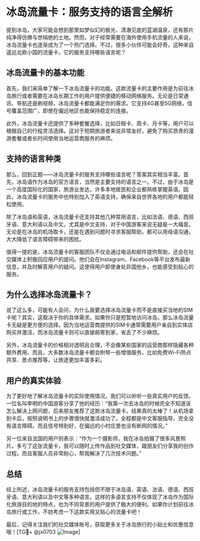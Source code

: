 # 冰岛流量卡：服务支持的语言全解析

提到冰岛，大家可能会想到那里如梦似幻的极光、清澈见底的蓝湖温泉，还有那片纯净得仿佛与世隔绝的土地。然而，对于经常需要在海外使用手机流量的人来说，冰岛流量卡也逐渐成为了一个热门选择。不过，很多小伙伴可能会好奇，这种来自遥远北欧小国的流量卡，它的服务支持哪些语言呢？

## 冰岛流量卡的基本功能

首先，我们来简单了解一下冰岛流量卡的功能。这款流量卡的主要作用是为前往冰岛旅行或者需要在冰岛长期工作的用户提供便捷的移动网络服务。无论是日常通讯、导航还是刷视频，冰岛流量卡都能满足你的需求。它支持4G甚至5G网络，信号覆盖范围广，即使在偏远地区也能保持稳定的连接。

此外，冰岛流量卡还提供了多种套餐选择，比如日租卡、周卡、月卡等，用户可以根据自己的行程灵活选择。这对于短期旅游者来说非常友好，避免了购买昂贵的漫游套餐或者长时间使用当地运营商服务的麻烦。

## 支持的语言种类

那么，回到正题——冰岛流量卡的服务支持哪些语言呢？答案其实相当丰富。首先，冰岛语作为冰岛的官方语言，当然是主要支持的语言之一。不过，由于冰岛是一个高度国际化的国家，旅游业发达，许多本地居民和企业都熟练掌握英语。因此，冰岛流量卡的服务中也特别加入了英语支持，确保来自世界各地的用户都能轻松使用。

除了冰岛语和英语，冰岛流量卡还支持其他几种常用语言，比如法语、德语、西班牙语、意大利语以及中文。尤其是中文支持，对于中国游客来说无疑是一大福音。无论是在冰岛的机场取卡，还是在遇到问题时寻求客服帮助，都可以用母语沟通，大大降低了语言障碍带来的困扰。

值得一提的是，冰岛流量卡的客服团队不仅会通过电话和邮件提供帮助，还会在社交媒体上积极回应用户的提问。他们会在Instagram、Facebook等平台发布最新信息，并及时解答用户的疑问。这使得用户即使身处异国他乡，也能感受到贴心的服务。

## 为什么选择冰岛流量卡？

说了这么多，可能有人会问，为什么我要选择冰岛流量卡而不是直接买当地的SIM卡呢？其实，这取决于你的具体需求。如果你只是短暂地访问冰岛，那么冰岛流量卡无疑是更方便的选择。因为当地运营商提供的SIM卡通常需要用户亲自到实体店购买并激活，而冰岛流量卡则可以直接邮寄到家，省去了不少麻烦。

另外，冰岛流量卡的价格相对透明且合理，不会像某些国家的运营商那样隐藏各种额外费用。而且，大多数冰岛流量卡都会附带一些增值服务，比如免费Wi-Fi热点共享、景点推荐等，让旅途更加丰富多彩。

## 用户的真实体验

为了更好地了解冰岛流量卡的实际使用情况，我们可以听听一些真实用户的反馈。一位名叫李明的中国游客分享了他的经历：“我第一次去冰岛的时候完全不知道该怎么解决上网问题，后来朋友推荐了这款冰岛流量卡。结果真的太棒了！从机场拿到卡后，按照说明书上的步骤很快就激活成功了。全程都是中文客服指导，完全没有语言障碍。而且信号特别好，在偏远的小村庄里也没有断网的情况。”

另一位来自法国的用户则表示：“作为一个摄影师，我在冰岛拍摄了很多风景照片。多亏了这张流量卡，我可以随时上传作品到社交媒体，跟朋友们分享我的创作过程。而且客服人员非常耐心，帮我解决了几次技术问题。”

## 总结

综上所述，冰岛流量卡的服务支持包括但不限于冰岛语、英语、法语、德语、西班牙语、意大利语以及中文等多种语言。这样的多语言支持不仅体现了冰岛作为国际化旅游目的地的特点，也为不同背景的用户提供了极大的便利。如果你计划前往冰岛旅行或工作，不妨考虑一下这款实用又贴心的流量卡吧！

最后，记得关注我们的社交媒体账号，获取更多关于冰岛旅行的小贴士和优惠信息哦！[TG💪+ @jx0703 ![Image](https://github.com/user-attachments/assets/dbca1d08-cadb-493c-b0ec-ad6f7a83f270)]
